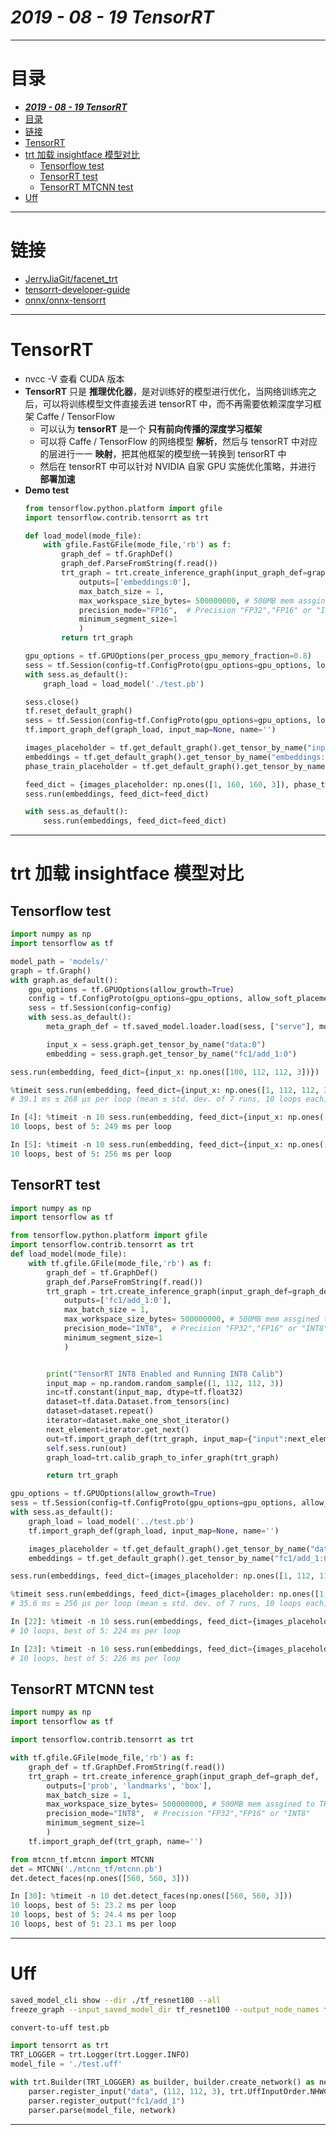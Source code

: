 # ___2019 - 08 - 19 TensorRT___
***

# 目录
  <!-- TOC depthFrom:1 depthTo:6 withLinks:1 updateOnSave:1 orderedList:0 -->

  - [___2019 - 08 - 19 TensorRT___](#2019-08-19-tensorrt)
  - [目录](#目录)
  - [链接](#链接)
  - [TensorRT](#tensorrt)
  - [trt 加载 insightface 模型对比](#trt-加载-insightface-模型对比)
  	- [Tensorflow test](#tensorflow-test)
  	- [TensorRT test](#tensorrt-test)
  	- [TensorRT MTCNN test](#tensorrt-mtcnn-test)
  - [Uff](#uff)

  <!-- /TOC -->
***

# 链接
  - [JerryJiaGit/facenet_trt](https://github.com/JerryJiaGit/facenet_trt)
  - [tensorrt-developer-guide](https://docs.nvidia.com/deeplearning/sdk/tensorrt-developer-guide/index.html#python_topics)
  - [onnx/onnx-tensorrt](https://github.com/onnx/onnx-tensorrt/)
***

# TensorRT
  - nvcc -V 查看 CUDA 版本
  - **TensorRT** 只是 **推理优化器**，是对训练好的模型进行优化，当网络训练完之后，可以将训练模型文件直接丢进 tensorRT 中，而不再需要依赖深度学习框架 Caffe / TensorFlow
    - 可以认为 **tensorRT** 是一个 **只有前向传播的深度学习框架**
    - 可以将 Caffe / TensorFlow 的网络模型 **解析**，然后与 tensorRT 中对应的层进行一一 **映射**，把其他框架的模型统一转换到 tensorRT 中
    - 然后在 tensorRT 中可以针对 NVIDIA 自家 GPU 实施优化策略，并进行 **部署加速**
  - **Demo test**
    ```py
    from tensorflow.python.platform import gfile
    import tensorflow.contrib.tensorrt as trt

    def load_model(mode_file):
        with gfile.FastGFile(mode_file,'rb') as f:
            graph_def = tf.GraphDef()
            graph_def.ParseFromString(f.read())
            trt_graph = trt.create_inference_graph(input_graph_def=graph_def,
                outputs=['embeddings:0'],
                max_batch_size = 1,
                max_workspace_size_bytes= 500000000, # 500MB mem assgined to TRT
                precision_mode="FP16",  # Precision "FP32","FP16" or "INT8"                                        
                minimum_segment_size=1
                )
            return trt_graph

    gpu_options = tf.GPUOptions(per_process_gpu_memory_fraction=0.8)
    sess = tf.Session(config=tf.ConfigProto(gpu_options=gpu_options, log_device_placement=False))
    with sess.as_default():
        graph_load = load_model('./test.pb')

    sess.close()
    tf.reset_default_graph()
    sess = tf.Session(config=tf.ConfigProto(gpu_options=gpu_options, log_device_placement=False))
    tf.import_graph_def(graph_load, input_map=None, name='')

    images_placeholder = tf.get_default_graph().get_tensor_by_name("input:0")
    embeddings = tf.get_default_graph().get_tensor_by_name("embeddings:0")
    phase_train_placeholder = tf.get_default_graph().get_tensor_by_name("phase_train:0")

    feed_dict = {images_placeholder: np.ones([1, 160, 160, 3]), phase_train_placeholder: False}
    sess.run(embeddings, feed_dict=feed_dict)

    with sess.as_default():
        sess.run(embeddings, feed_dict=feed_dict)
    ```
***

# trt 加载 insightface 模型对比
## Tensorflow test
  ```py
  import numpy as np
  import tensorflow as tf

  model_path = 'models/'
  graph = tf.Graph()
  with graph.as_default():
      gpu_options = tf.GPUOptions(allow_growth=True)
      config = tf.ConfigProto(gpu_options=gpu_options, allow_soft_placement=True, log_device_placement=False)
      sess = tf.Session(config=config)
      with sess.as_default():
          meta_graph_def = tf.saved_model.loader.load(sess, ["serve"], model_path)

          input_x = sess.graph.get_tensor_by_name("data:0")
          embedding = sess.graph.get_tensor_by_name("fc1/add_1:0")

  sess.run(embedding, feed_dict={input_x: np.ones([100, 112, 112, 3])})
  ```
  ```py
  %timeit sess.run(embedding, feed_dict={input_x: np.ones([1, 112, 112, 3])})
  # 39.1 ms ± 268 µs per loop (mean ± std. dev. of 7 runs, 10 loops each)

  In [4]: %timeit -n 10 sess.run(embedding, feed_dict={input_x: np.ones([100, 112, 112, 3])})
  10 loops, best of 5: 249 ms per loop

  In [5]: %timeit -n 10 sess.run(embedding, feed_dict={input_x: np.ones([100, 112, 112, 3])})
  10 loops, best of 5: 256 ms per loop
  ```
## TensorRT test
  ```py
  import numpy as np
  import tensorflow as tf

  from tensorflow.python.platform import gfile
  import tensorflow.contrib.tensorrt as trt
  def load_model(mode_file):
      with tf.gfile.GFile(mode_file,'rb') as f:
          graph_def = tf.GraphDef()
          graph_def.ParseFromString(f.read())
          trt_graph = trt.create_inference_graph(input_graph_def=graph_def,
              outputs=['fc1/add_1:0'],
              max_batch_size = 1,
              max_workspace_size_bytes= 500000000, # 500MB mem assgined to TRT
              precision_mode="INT8",  # Precision "FP32","FP16" or "INT8"                                        
              minimum_segment_size=1
              )


          print("TensorRT INT8 Enabled and Running INT8 Calib")
          input_map = np.random.random_sample((1, 112, 112, 3))
          inc=tf.constant(input_map, dtype=tf.float32)
          dataset=tf.data.Dataset.from_tensors(inc)
          dataset=dataset.repeat()
          iterator=dataset.make_one_shot_iterator()
          next_element=iterator.get_next()
          out=tf.import_graph_def(trt_graph, input_map={"input":next_element, "phase_train": False}, return_elements=[ "embeddings"])
          self.sess.run(out)
          graph_load=trt.calib_graph_to_infer_graph(trt_graph)

          return trt_graph

  gpu_options = tf.GPUOptions(allow_growth=True)
  sess = tf.Session(config=tf.ConfigProto(gpu_options=gpu_options, allow_soft_placement=True, log_device_placement=False))
  with sess.as_default():
      graph_load = load_model('../test.pb')
      tf.import_graph_def(graph_load, input_map=None, name='')

      images_placeholder = tf.get_default_graph().get_tensor_by_name("data:0")
      embeddings = tf.get_default_graph().get_tensor_by_name("fc1/add_1:0")

  sess.run(embeddings, feed_dict={images_placeholder: np.ones([1, 112, 112, 3])})
  ```
  ```py
  %timeit sess.run(embeddings, feed_dict={images_placeholder: np.ones([1, 112, 112, 3])})
  # 35.6 ms ± 256 µs per loop (mean ± std. dev. of 7 runs, 10 loops each)

  In [22]: %timeit -n 10 sess.run(embeddings, feed_dict={images_placeholder: np.ones([100, 112, 112, 3])})
  # 10 loops, best of 5: 224 ms per loop

  In [23]: %timeit -n 10 sess.run(embeddings, feed_dict={images_placeholder: np.ones([100, 112, 112, 3])})
  # 10 loops, best of 5: 226 ms per loop
  ```
## TensorRT MTCNN test
  ```py
  import numpy as np
  import tensorflow as tf

  import tensorflow.contrib.tensorrt as trt

  with tf.gfile.GFile(mode_file,'rb') as f:
      graph_def = tf.GraphDef.FromString(f.read())
      trt_graph = trt.create_inference_graph(input_graph_def=graph_def,
          outputs=['prob', 'landmarks', 'box'],
          max_batch_size = 1,
          max_workspace_size_bytes= 500000000, # 500MB mem assgined to TRT
          precision_mode="INT8",  # Precision "FP32","FP16" or "INT8"                                        
          minimum_segment_size=1
          )
      tf.import_graph_def(trt_graph, name='')

  from mtcnn_tf.mtcnn import MTCNN
  det = MTCNN('./mtcnn_tf/mtcnn.pb')
  det.detect_faces(np.ones([560, 560, 3]))

  In [30]: %timeit -n 10 det.detect_faces(np.ones([560, 560, 3]))
  10 loops, best of 5: 23.2 ms per loop
  10 loops, best of 5: 24.4 ms per loop
  10 loops, best of 5: 23.1 ms per loop
  ```
***

# Uff
  ```sh
  saved_model_cli show --dir ./tf_resnet100 --all
  freeze_graph --input_saved_model_dir tf_resnet100 --output_node_names fc1/add_1 --output_graph ./test.pb

  convert-to-uff test.pb
  ```
  ```py
  import tensorrt as trt
  TRT_LOGGER = trt.Logger(trt.Logger.INFO)
  model_file = './test.uff'

  with trt.Builder(TRT_LOGGER) as builder, builder.create_network() as network, trt.UffParser() as parser:
      parser.register_input("data", (112, 112, 3), trt.UffInputOrder.NHWC)
      parser.register_output("fc1/add_1")
      parser.parse(model_file, network)
  ```
***

